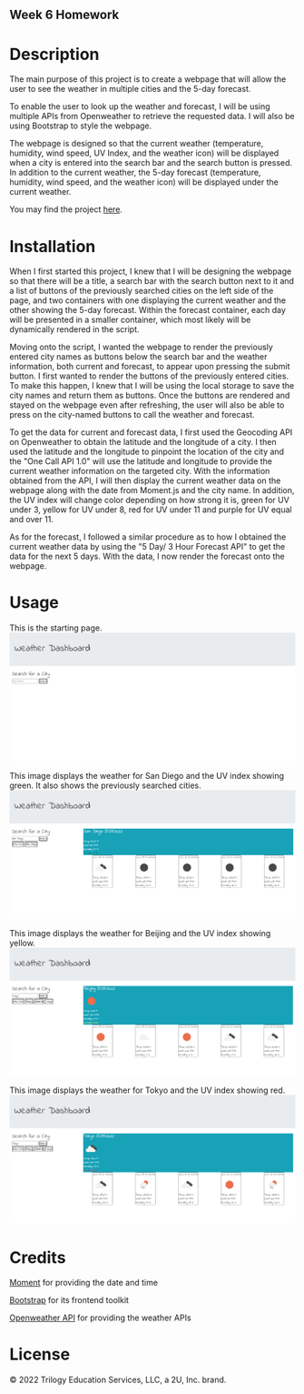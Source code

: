## Week 6 Homework

# Description

The main purpose of this project is to create a webpage that will allow the user to see the weather in multiple cities and the 5-day forecast.

To enable the user to look up the weather and forecast, I will be using multiple APIs from Openweather to retrieve the requested data. I will also be using Bootstrap to style the webpage.

The webpage is designed so that the current weather (temperature, humidity, wind speed, UV Index, and the weather icon) will be displayed when a city is entered into the search bar and the search button is pressed. In addition to the current weather, the 5-day forecast (temperature, humidity, wind speed, and the weather icon) will be displayed under the current weather.

You may find the project [here](https://andrewplee.github.io/Week-6-homework/).

# Installation

When I first started this project, I knew that I will be designing the webpage so that there will be a title, a search bar with the search button next to it and a list of buttons of the previously searched cities on the left side of the page, and two containers with one displaying the current weather and the other showing the 5-day forecast. Within the forecast container, each day will be presented in a smaller container, which most likely will be dynamically rendered in the script.

Moving onto the script, I wanted the webpage to render the previously entered city names as buttons below the search bar and the weather information, both current and forecast, to appear upon pressing the submit button. I first wanted to render the buttons of the previously entered cities. To make this happen, I knew that I will be using the local storage to save the city names and return them as buttons. Once the buttons are rendered and stayed on the webpage even after refreshing, the user will also be able to press on the city-named buttons to call the weather and forecast.

To get the data for current and forecast data, I first used the Geocoding API on Openweather to obtain the latitude and the longitude of a city. I then used the latitude and the longitude to pinpoint the location of the city and the "One Call API 1.0" will use the latitude and longitude to provide the current weather information on the targeted city. With the information obtained from the API, I will then display the current weather data on the webpage along with the date from Moment.js and the city name. In addition, the UV index will change color depending on how strong it is, green for UV under 3, yellow for UV under 8, red for UV under 11 and purple for UV equal and over 11.

As for the forecast, I followed a similar procedure as to how I obtained the current weather data by using the "5 Day/ 3 Hour Forecast API" to get the data for the next 5 days. With the data, I now render the forecast onto the webpage.

# Usage

This is the starting page.
![Start Page](./assets/images/Start.png)

This image displays the weather for San Diego and the UV index showing green. It also shows the previously searched cities.
![San Diego weather and UV index green](./assets/images/sandiego-green.png)

This image displays the weather for Beijing and the UV index showing yellow.
![Beijing weather and UV index yellow](./assets/images/beijing-yellow.png)

This image displays the weather for Tokyo and the UV index showing red.
![Tokyo weather and UV index red](./assets/images/tokyo-red.png)

# Credits

[Moment](https://momentjs.com/) for providing the date and time

[Bootstrap](https://getbootstrap.com/docs/4.3/getting-started/introduction/) for its frontend toolkit

[Openweather API](https://openweathermap.org/api) for providing the weather APIs

# License

© 2022 Trilogy Education Services, LLC, a 2U, Inc. brand.
